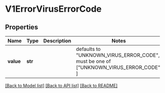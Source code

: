# V1ErrorVirusErrorCode


## Properties
Name | Type | Description | Notes
------------ | ------------- | ------------- | -------------
**value** | **str** |  | defaults to "UNKNOWN_VIRUS_ERROR_CODE",  must be one of ["UNKNOWN_VIRUS_ERROR_CODE", ]

[[Back to Model list]](../README.md#documentation-for-models) [[Back to API list]](../README.md#documentation-for-api-endpoints) [[Back to README]](../README.md)


